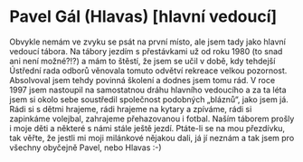 
# Pavel Gál (Hlavas) [hlavní vedoucí]

Obvykle nemám ve zvyku se psát na první místo, ale jsem tady jako hlavní vedoucí tábora. Na tábory jezdím s přestávkami už od roku 1980 (to snad ani není možné?!?) a mám to štěstí, že jsem se učil v době, kdy tehdejší Ústřední rada odborů věnovala tomuto odvětví rekreace velkou pozornost. Absolvoval jsem tehdy povinná školení a dodnes jsem tomu rád. V roce 1997 jsem nastoupil na samostatnou dráhu hlavního vedoucího a za ta léta jsem si okolo sebe soustředil společnost podobných „bláznů“, jako jsem já. Rádi si s dětmi hrajeme, rádi hrajeme na kytary a zpíváme, rádi si zapinkáme volejbal, zahrajeme přehazovanou i fotbal. Naším táborem prošly i moje děti a některé s námi stále ještě jezdí. Ptáte-li se na mou přezdívku, tak věřte, že jestli mi moji milánkové nějakou dali, já jí neznám a tak jsem pro všechny obyčejně Pavel, nebo Hlavas :-)
